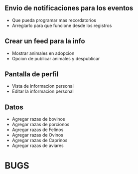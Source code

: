 
## Envio de notificaciones para los eventos
- Que pueda programar mas recordatorios
- Arreglarlo para que funcione desde los registros

## Crear un feed para la info  
- Mostrar animales en adopcion
- Opcion de publicar animales y despublicar

## Pantalla de perfil
- Vista de informacion personal
- Editar la informacion personal

## Datos
- Agregar razas de bovinos
- Agregar razas de porcionos
- Agregar razas de Felinos
- Agregar razas de Ovinos
- Agregar razas de Caprinos
- Agregar razas de aviares

# BUGS


